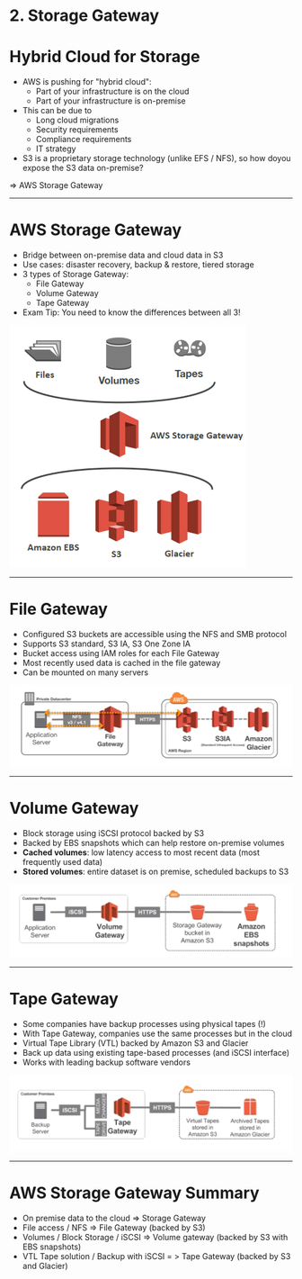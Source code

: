 # 2. Storage Gateway

# Hybrid Cloud for Storage

- AWS is pushing for "hybrid cloud":
    - Part of your infrastructure is on the cloud
    - Part of your infrastructure is on-premise
- This can be due to
    - Long cloud migrations
    - Security requirements
    - Compliance requirements
    - IT strategy
- S3 is a proprietary storage technology (unlike EFS / NFS), so how doyou expose the S3 data on-premise?

⇒ AWS Storage Gateway

---

# AWS Storage Gateway

- Bridge between on-premise data and cloud data in S3
- Use cases: disaster recovery, backup & restore, tiered storage
- 3 types of Storage Gateway:
    - File Gateway
    - Volume Gateway
    - Tape Gateway
- Exam Tip: You need to know the differences between all 3!

![2%20Storage%20Gateway/Untitled.png](2%20Storage%20Gateway/Untitled.png)

---

# File Gateway

- Configured S3 buckets are accessible using the NFS and SMB protocol
- Supports S3 standard, S3 IA, S3 One Zone IA
- Bucket access using IAM roles for each File Gateway
- Most recently used data is cached in the file gateway
- Can be mounted on many servers

![2%20Storage%20Gateway/Untitled%201.png](2%20Storage%20Gateway/Untitled%201.png)

---

# Volume Gateway

- Block storage using iSCSI protocol backed by S3
- Backed by EBS snapshots which can help restore on-premise volumes
- **Cached volumes**: low latency access to most recent data (most frequently used data)
- **Stored volumes**: entire dataset is on premise, scheduled backups to S3

![2%20Storage%20Gateway/Untitled%202.png](2%20Storage%20Gateway/Untitled%202.png)

---

# Tape Gateway

- Some companies have backup processes using physical tapes (!)
- With Tape Gateway, companies use the same processes but in the cloud
- Virtual Tape Library (VTL) backed by Amazon S3 and Glacier
- Back up data using existing tape-based processes (and iSCSI interface)
- Works with leading backup software vendors

![2%20Storage%20Gateway/Untitled%203.png](2%20Storage%20Gateway/Untitled%203.png)

---

# AWS Storage Gateway Summary

- On premise data to the cloud => Storage Gateway
- File access / NFS => File Gateway (backed by S3)
- Volumes / Block Storage / iSCSI => Volume gateway (backed by S3 with EBS snapshots)
- VTL Tape solution / Backup with iSCSI = > Tape Gateway (backed by S3 and Glacier)